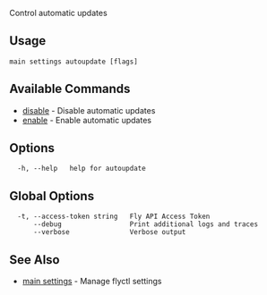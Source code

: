 Control automatic updates

## Usage
~~~
main settings autoupdate [flags]
~~~

## Available Commands
* [disable](/docs/flyctl/main-settings-autoupdate-disable/)	 - Disable automatic updates
* [enable](/docs/flyctl/main-settings-autoupdate-enable/)	 - Enable automatic updates

## Options

~~~
  -h, --help   help for autoupdate
~~~

## Global Options

~~~
  -t, --access-token string   Fly API Access Token
      --debug                 Print additional logs and traces
      --verbose               Verbose output
~~~

## See Also

* [main settings](/docs/flyctl/main-settings/)	 - Manage flyctl settings


